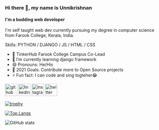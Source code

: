 ### Hi there 👋, my name is Unnikrishnan
#### I'm a budding web developer 
I'm self taught web dev currently pursuing my degree in computer science from Farook College, Kerala, India. 

Skills: PYTHON / DJANGO / JS / HTML / CSS

- 🔭  TinkerHub Farook College Campus Co-Lead 
- 🌱 I’m currently learning django framework 
- 😄 Pronouns: He/His 
- 🥅 2021 Goals: Contribute more to Open Source projects
- ⚡ Fun fact: I can code and sing togteher😂 


[<img src='https://cdn.jsdelivr.net/npm/simple-icons@3.0.1/icons/github.svg' alt='github' height='40'>](https://github.com/UnnikrishnanNP)  [<img src='https://cdn.jsdelivr.net/npm/simple-icons@3.0.1/icons/linkedin.svg' alt='linkedin' height='40'>](https://www.linkedin.com/in/https://www.linkedin.com/in/unnikrishnan-n-p-2a834a192//)  [<img src='https://cdn.jsdelivr.net/npm/simple-icons@3.0.1/icons/instagram.svg' alt='instagram' height='40'>](https://www.instagram.com/https://www.instagram.com/___unnikrishnan___//)  [<img src='https://cdn.jsdelivr.net/npm/simple-icons@3.0.1/icons/twitter.svg' alt='twitter' height='40'>](https://twitter.com/https://twitter.com/UnnikrishnanNP5)  

[![trophy](https://github-profile-trophy.vercel.app/?username=UnnikrishnanNP)](https://github.com/ryo-ma/github-profile-trophy)

[![Top Langs](https://github-readme-stats.vercel.app/api/top-langs/?username=UnnikrishnanNP)](https://github.com/anuraghazra/github-readme-stats)

![GitHub stats](https://github-readme-stats.vercel.app/api?username=UnnikrishnanNP&show_icons=true)  

